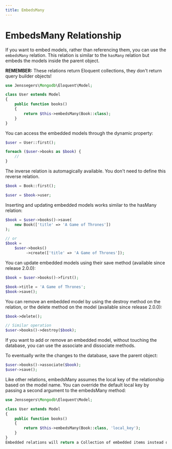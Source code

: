 ```yaml
---
title: EmbedsMany
---
```

# EmbedsMany Relationship
If you want to embed models, rather than referencing them, you can use the `embedsMany` relation. This relation is similar to the `hasMany` relation but embeds the models inside the parent object.

**REMEMBER:** These relations return Eloquent collections, they don't return query builder objects!
```php
use Jenssegers\Mongodb\Eloquent\Model;

class User extends Model
{
    public function books()
    {
        return $this->embedsMany(Book::class);
    }
}
```

You can access the embedded models through the dynamic property:
```php
$user = User::first();

foreach ($user->books as $book) {
    //
}
```
The inverse relation is automagically available. You don't need to define this reverse relation.
```php
$book = Book::first();

$user = $book->user;
```
Inserting and updating embedded models works similar to the hasMany relation:
```php
$book = $user->books()->save(
    new Book(['title' => 'A Game of Thrones'])
);

// or
$book =
    $user->books()
         ->create(['title' => 'A Game of Thrones']);
```
You can update embedded models using their save method (available since release 2.0.0):
```php
$book = $user->books()->first();

$book->title = 'A Game of Thrones';
$book->save();
```
You can remove an embedded model by using the destroy method on the relation, or the delete method on the model (available since release 2.0.0):
```php
$book->delete();

// Similar operation
$user->books()->destroy($book);
```
If you want to add or remove an embedded model, without touching the database, you can use the associate and dissociate methods.

To eventually write the changes to the database, save the parent object:
```php
$user->books()->associate($book);
$user->save();
```
Like other relations, embedsMany assumes the local key of the relationship based on the model name. You can override the default local key by passing a second argument to the embedsMany method:
```php
use Jenssegers\Mongodb\Eloquent\Model;

class User extends Model
{
    public function books()
    {
        return $this->embedsMany(Book::class, 'local_key');
    }
}
Embedded relations will return a Collection of embedded items instead of a query builder. Check out the available operations here: https://laravel.com/docs/master/collections
```
